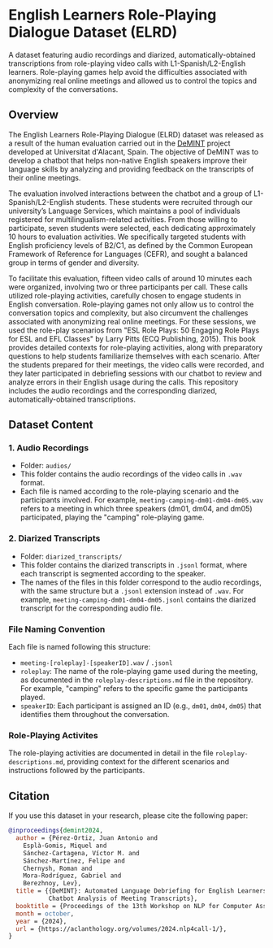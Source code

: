 # English Learners Role-Playing Dialogue Dataset (ELRD)

A dataset featuring audio recordings and diarized, automatically-obtained transcriptions from role-playing video calls with L1-Spanish/L2-English learners. Role-playing games help avoid the difficulties associated with anonymizing real online meetings and allowed us to control the topics and complexity of the conversations.

## Overview

The English Learners Role-Playing Dialogue (ELRD) dataset was released as a result of the human evaluation carried out in the [DeMINT](https://github.com/transducens/demint) project developed at Universitat d'Alacant, Spain. The objective of DeMINT was to develop a chatbot that helps non-native English speakers improve their language skills by analyzing and providing feedback on the transcripts of their online meetings. 

The evaluation involved interactions between the chatbot and a group of L1-Spanish/L2-English students. These students were recruited through our university’s Language Services, which maintains a pool of individuals registered for multilingualism-related activities. From those willing to participate, seven students were selected, each dedicating approximately 10 hours to evaluation activities. We specifically targeted students with English proficiency levels of B2/C1, as defined by the Common European Framework of Reference for Languages (CEFR), and sought a balanced group in terms of gender and diversity.

To facilitate this evaluation, fifteen video calls of around 10 minutes each were organized, involving two or three participants per call. These calls utilized role-playing activities, carefully chosen to engage students in English conversation. Role-playing games not only allow us to control the conversation topics and complexity, but also circumvent the challenges associated with anonymizing real online meetings. For these sessions, we used the role-play scenarios from "ESL Role Plays: 50 Engaging Role Plays for ESL and EFL Classes" by Larry Pitts (ECQ Publishing, 2015). This book provides detailed contexts for role-playing activities, along with preparatory questions to help students familiarize themselves with each scenario. After the students prepared for their meetings, the video calls were recorded, and they later participated in debriefing sessions with our chatbot to review and analyze errors in their English usage during the calls. This repository includes the audio recordings and the corresponding diarized, automatically-obtained transcriptions.

## Dataset Content

### 1. Audio Recordings

- Folder: `audios/`
- This folder contains the audio recordings of the video calls in `.wav` format.
- Each file is named according to the role-playing scenario and the participants involved. For example, `meeting-camping-dm01-dm04-dm05.wav` refers to a meeting in which three speakers (dm01, dm04, and dm05) participated, playing the "camping" role-playing game.

### 2. Diarized Transcripts

- Folder: `diarized_transcripts/`
- This folder contains the diarized transcripts in `.jsonl` format, where each transcript is segmented according to the speaker.
- The names of the files in this folder correspond to the audio recordings, with the same structure but a `.jsonl` extension instead of `.wav`. For example, `meeting-camping-dm01-dm04-dm05.jsonl` contains the diarized transcript for the corresponding audio file.
  
### File Naming Convention

Each file is named following this structure:

- `meeting-[roleplay]-[speakerID].wav` / `.jsonl`
- `roleplay`: The name of the role-playing game used during the meeting, as documented in the `roleplay-descriptions.md` file in the repository. For example, "camping" refers to the specific game the participants played.
- `speakerID`: Each participant is assigned an ID (e.g., `dm01`, `dm04`, `dm05`) that identifies them throughout the conversation.

### Role-Playing Activites

The role-playing activities are documented in detail in the file `roleplay-descriptions.md`, providing context for the different scenarios and instructions followed by the participants.

## Citation
If you use this dataset in your research, please cite the following paper:

```bibtex
@inproceedings{demint2024,
  author = {Pérez-Ortiz, Juan Antonio and 
    Esplà-Gomis, Miquel and 
    Sánchez-Cartagena, Víctor M. and 
    Sánchez-Martínez, Felipe and 
    Chernysh, Roman and 
    Mora-Rodríguez, Gabriel and 
    Berezhnoy, Lev},
  title = {{DeMINT}: Automated Language Debriefing for English Learners via {AI} 
           Chatbot Analysis of Meeting Transcripts},
  booktitle = {Proceedings of the 13th Workshop on NLP for Computer Assisted Language Learning},
  month = october,
  year = {2024},
  url = {https://aclanthology.org/volumes/2024.nlp4call-1/},
}
